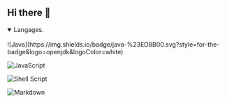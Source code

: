 ## Hi there 👋

<!--
**Nassitch/Nassitch** is a ✨ _special_ ✨ repository because its `README.md` (this file) appears on your GitHub profile.

Here are some ideas to get you started:

- 🔭 I’m currently working on ...
- 🌱 I’m currently learning ...
- 👯 I’m looking to collaborate on ...
- 🤔 I’m looking for help with ...
- 💬 Ask me about ...
- 📫 How to reach me: ...
- 😄 Pronouns: ...
- ⚡ Fun fact: ...
-->

<details open>
<summary>Langages.</summary>
<br>
![Java](https://img.shields.io/badge/java-%23ED8B00.svg?style=for-the-badge&logo=openjdk&logoColor=white)

  ![JavaScript](https://img.shields.io/badge/javascript-%23323330.svg?style=for-the-badge&logo=javascript&logoColor=%23F7DF1E)
  
![Shell Script](https://img.shields.io/badge/shell_script-%23121011.svg?style=for-the-badge&logo=gnu-bash&logoColor=white)

![Markdown](https://img.shields.io/badge/markdown-%23000000.svg?style=for-the-badge&logo=markdown&logoColor=white)
</details>
